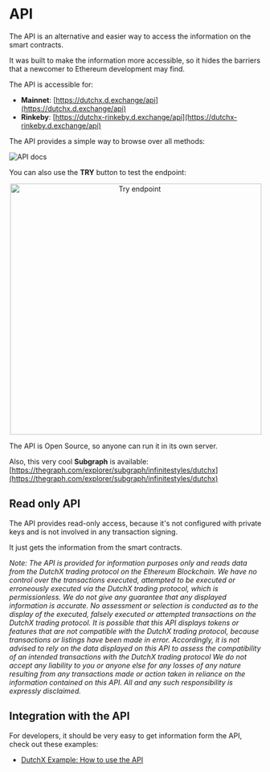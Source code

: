# API
The API is an alternative and easier way to access the information on
the smart contracts.

It was built to make the information more accessible, so it hides the barriers
that a newcomer to Ethereum development may find.

The API is accessible for:
  * **Mainnet**: [https://dutchx.d.exchange/api](https://dutchx.d.exchange/api)
  * **Rinkeby**: [https://dutchx-rinkeby.d.exchange/api](https://dutchx-rinkeby.d.exchange/api)

The API provides a simple way to browse over all methods:

![API docs](_static/api-docs.png)

You can also use the **TRY** button to test the endpoint:

<p align="center">
  <img src="_static/api-docs-try-functionality.png" width="500px" alt="Try endpoint" />
</p>

The API is Open Source, so anyone can run it in its own server.

Also, this very cool **Subgraph** is available: [https://thegraph.com/explorer/subgraph/infinitestyles/dutchx](https://thegraph.com/explorer/subgraph/infinitestyles/dutchx)

## Read only API
The API provides read-only access, because it's not configured with private keys
and is not involved in any transaction signing. 

It just gets the information from the smart contracts.

*Note: The API is provided for information purposes only and reads data from the DutchX trading protocol on the Ethereum Blockchain. We have no control over the transactions executed, attempted to be executed or erroneously executed via the DutchX trading protocol, which is permissionless. We do not give any guarantee that any displayed information is accurate. No assessment or selection is conducted as to the display of the executed, falsely executed or attempted transactions on the DutchX trading protocol. It is possible that this API displays tokens or features that are not compatible with the DutchX trading protocol, because transactions or listings have been made in error. Accordingly, it is not advised to rely on the data displayed on this API to assess the compatibility of an intended transactions with the DutchX trading protocol We do not accept any liability to you or anyone else for any losses of any nature resulting from any transactions made or action taken in reliance on the information contained on this API. All and any such responsibility is expressly disclaimed.*

## Integration with the API
For developers, it should be very easy to get information form the API, check
out these examples:
* [DutchX Example: How to use the API](https://github.com/gnosis/dx-examples-api)   
